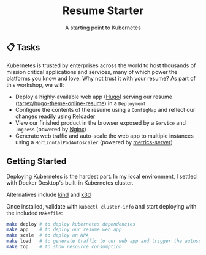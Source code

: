 <div align="center">

# Resume Starter

A starting point to Kubernetes

</div>

## 📋 Tasks

Kubernetes is trusted by enterprises across the world to host thousands of mission critical applications and services, many of which power the platforms you know and love. Why not trust it with your resume? As part of this workshop, we will:

- Deploy a highly-available web app ([Hugo](https://gohugo.io)) serving our resume ([tarrex/hugo-theme-online-resume](https://github.com/tarrex/hugo-theme-online-resume)) in a `Deployment`
- Configure the contents of the resume using a `ConfigMap` and reflect our changes readily using [Reloader](https://github.com/stakater/Reloader)
- View our finished product in the browser exposed by a `Service` and `Ingress` (powered by [Nginx](https://github.com/kubernetes/ingress-nginx))
- Generate web traffic and auto-scale the web app to multiple instances using a `HorizontalPodAutoscaler` (powered by [metrics-server](https://github.com/kubernetes-sigs/metrics-server))

## Getting Started

Deploying Kubernetes is the hardest part. In my local environment, I settled with Docker Desktop's built-in Kubernetes cluster.

Alternatives include [kind](https://kind.sigs.k8s.io/) and [k3d](https://github.com/k3d-io/k3d)

Once installed, validate with `kubectl cluster-info` and start deploying with the included `Makefile`:

```sh
make deploy # to deploy kubernetes dependencies
make app    # to deploy our resume web app
make scale  # to deploy an HPA
make load   # to generate traffic to our web app and trigger the autoscaling
make top    # to show resource consumption
```
